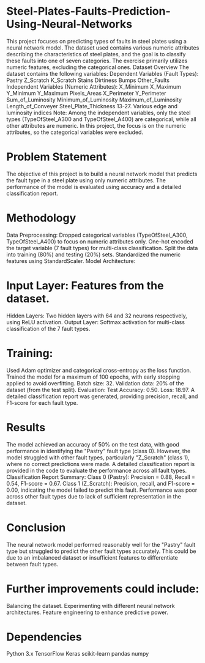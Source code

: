 # Steel-Plates-Faults-Prediction-Using-Neural-Networks
This project focuses on predicting types of faults in steel plates using a neural network model. The dataset used contains various numeric attributes describing the characteristics of steel plates, and the goal is to classify these faults into one of seven categories. The exercise primarily utilizes numeric features, excluding the categorical ones.
Dataset Overview
The dataset contains the following variables:
Dependent Variables (Fault Types):
Pastry
Z_Scratch
K_Scratch
Stains
Dirtiness
Bumps
Other_Faults
Independent Variables (Numeric Attributes):
X_Minimum
X_Maximum
Y_Minimum
Y_Maximum
Pixels_Areas
X_Perimeter
Y_Perimeter
Sum_of_Luminosity
Minimum_of_Luminosity
Maximum_of_Luminosity
Length_of_Conveyer
Steel_Plate_Thickness 13-27. Various edge and luminosity indices
Note:
Among the independent variables, only the steel types (TypeOfSteel_A300 and TypeOfSteel_A400) are categorical, while all other attributes are numeric. In this project, the focus is on the numeric attributes, so the categorical variables were excluded.

# Problem Statement
The objective of this project is to build a neural network model that predicts the fault type in a steel plate using only numeric attributes. The performance of the model is evaluated using accuracy and a detailed classification report.

# Methodology
Data Preprocessing:
Dropped categorical variables (TypeOfSteel_A300, TypeOfSteel_A400) to focus on numeric attributes only.
One-hot encoded the target variable (7 fault types) for multi-class classification.
Split the data into training (80%) and testing (20%) sets.
Standardized the numeric features using StandardScaler.
Model Architecture:

# Input Layer: Features from the dataset.
Hidden Layers: Two hidden layers with 64 and 32 neurons respectively, using ReLU activation.
Output Layer: Softmax activation for multi-class classification of the 7 fault types.
# Training:
Used Adam optimizer and categorical cross-entropy as the loss function.
Trained the model for a maximum of 100 epochs, with early stopping applied to avoid overfitting.
Batch size: 32.
Validation data: 20% of the dataset (from the test split).
Evaluation:
Test Accuracy: 0.50.
Loss: 18.97.
A detailed classification report was generated, providing precision, recall, and F1-score for each fault type.
# Results
The model achieved an accuracy of 50% on the test data, with good performance in identifying the "Pastry" fault type (class 0).
However, the model struggled with other fault types, particularly "Z_Scratch" (class 1), where no correct predictions were made.
A detailed classification report is provided in the code to evaluate the performance across all fault types.
Classification Report Summary:
Class 0 (Pastry): Precision = 0.88, Recall = 0.54, F1-score = 0.67.
Class 1 (Z_Scratch): Precision, recall, and F1-score = 0.00, indicating the model failed to predict this fault.
Performance was poor across other fault types due to lack of sufficient representation in the dataset.
# Conclusion
The neural network model performed reasonably well for the "Pastry" fault type but struggled to predict the other fault types accurately. This could be due to an imbalanced dataset or insufficient features to differentiate between fault types.
# Further improvements could include:
Balancing the dataset.
Experimenting with different neural network architectures.
Feature engineering to enhance predictive power.
# Dependencies
Python 3.x
TensorFlow
Keras
scikit-learn
pandas
numpy
